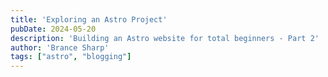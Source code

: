 ```yaml
---
title: 'Exploring an Astro Project'
pubDate: 2024-05-20
description: 'Building an Astro website for total beginners - Part 2'
author: 'Brance Sharp'
tags: ["astro", "blogging"]
---
```

